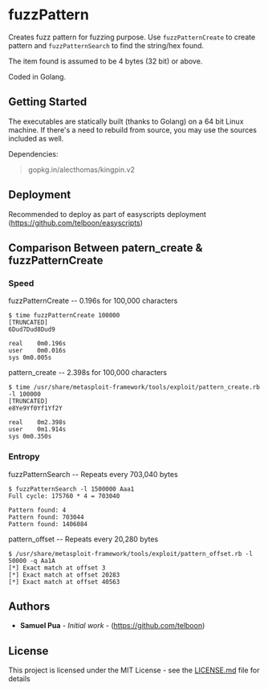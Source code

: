# fuzzPattern
Creates fuzz pattern for fuzzing purpose. Use `fuzzPatternCreate` to create pattern and `fuzzPatternSearch` to find the string/hex found.

The item found is assumed to be 4 bytes (32 bit) or above.

Coded in Golang.

## Getting Started

The executables are statically built (thanks to Golang) on a 64 bit Linux machine. If there's a need to rebuild from source, you may use the sources included as well.

Dependencies:
> gopkg.in/alecthomas/kingpin.v2

## Deployment

Recommended to deploy as part of easyscripts deployment (https://github.com/telboon/easyscripts)

## Comparison Between patern_create & fuzzPatternCreate 

### Speed

fuzzPatternCreate -- 0.196s for 100,000 characters
```
$ time fuzzPatternCreate 100000
[TRUNCATED]
6Dud7Dud8Dud9

real	0m0.196s
user	0m0.016s
sys	0m0.005s
```

pattern_create -- 2.398s for 100,000 characters
```
$ time /usr/share/metasploit-framework/tools/exploit/pattern_create.rb -l 100000
[TRUNCATED]
e8Ye9Yf0Yf1Yf2Y

real	0m2.398s
user	0m1.914s
sys	0m0.350s
```


### Entropy

fuzzPatternSearch -- Repeats every 703,040 bytes
```
$ fuzzPatternSearch -l 1500000 Aaa1
Full cycle: 175760 * 4 = 703040

Pattern found: 4
Pattern found: 703044
Pattern found: 1406084
```

pattern_offset -- Repeats every 20,280 bytes
```
$ /usr/share/metasploit-framework/tools/exploit/pattern_offset.rb -l 50000 -q Aa1A
[*] Exact match at offset 3
[*] Exact match at offset 20283
[*] Exact match at offset 40563
```

## Authors

* **Samuel Pua** - *Initial work* - (https://github.com/telboon)

## License

This project is licensed under the MIT License - see the [LICENSE.md](LICENSE.md) file for details

